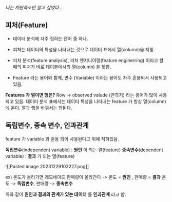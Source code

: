 _나는 차원축소만 알고 싶었다..._

## 피처(Feature)

* 데이터 분석에 자주 접하는 단어 중 하나.

* 피처는 데이터의 특성을 나타내는 것으로 데이터 표에서 열(column)을 지칭.

* 피처 분석(feature analysis), 피처 엔지니어링(feature enginerring) 이라고 할 때의
피처가 바로 테이블에서의 열(column) 을 뜻함.

* Feature 라는 용어와 함께, 변수 (Variable) 이라는 용어도 자주 혼용되서 사용되고 있음.

**Features 가 열이면 행은?**
	Row -> observed valude (관측지) 라는 용어가 많이 사용되고 있음.
	데이터 분석 표에서는 데이터 특성을 나타내는 feature 가 항상 열(column) 에 온다.
	열과 행을 바꿔서는 안된다.

## 독립변수, 종속 변수, 인과관계
feature 가 variable 과 혼용 되어 사용된다고 위에 적혀있음.

**독립변수**(independent variable) : **원인** 이 되는 열(feature)
**종속변수**(dependent variable) : **결과** 가 되는 열(feature)

![[Pasted image 20231229103227.png]]

ex) 온도가 올라가면 레모네이드 판매량이 올라간다 -> 온도 = **원인** , 판매량 = **결과**
온도 -> **독립변수**, 판매량 -> **종속변수**

위와 같이 **원인과 결과의 관계가 있는 데이터** 를 **인과관계** 라고 함.

